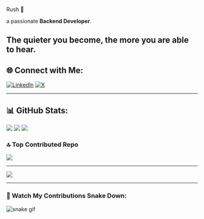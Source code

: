 Rush 👾

a passionate **Backend Developer**.

The quieter you become, the more you are able to hear.
---

## 🌐 Connect with Me:
[![LinkedIn](https://img.shields.io/badge/LinkedIn-%230077B5.svg?style=for-the-badge&logo=linkedin&logoColor=white)](https://linkedin.com/in/iyas-baroud) 
[![X](https://img.shields.io/badge/X-%23000000.svg?style=for-the-badge&logo=x&logoColor=white)](https://x.com/L2_Rush) 

---

## 📊 GitHub Stats:
![](https://github-readme-stats.vercel.app/api?username=0xRush&theme=aura&hide_border=false&include_all_commits=false&count_private=true)
![](https://github-readme-streak-stats.herokuapp.com/?user=0xRush&theme=aura&hide_border=false)
![](https://github-readme-stats.vercel.app/api/top-langs/?username=0xRush&theme=aura&hide_border=false&include_all_commits=false&count_private=true&layout=compact)

### 🔝 Top Contributed Repo
![](https://github-contributor-stats.vercel.app/api?username=0xRush&limit=5&theme=aura&combine_all_yearly_contributions=true)

---

[![](https://visitcount.itsvg.in/api?id=0xRush&icon=2&color=6)](https://visitcount.itsvg.in)

---

### 🐍 Watch My Contributions Snake Down:
![snake gif](https://github.com/0xRush/0xRush/blob/output/github-contribution-grid-snake.svg)

